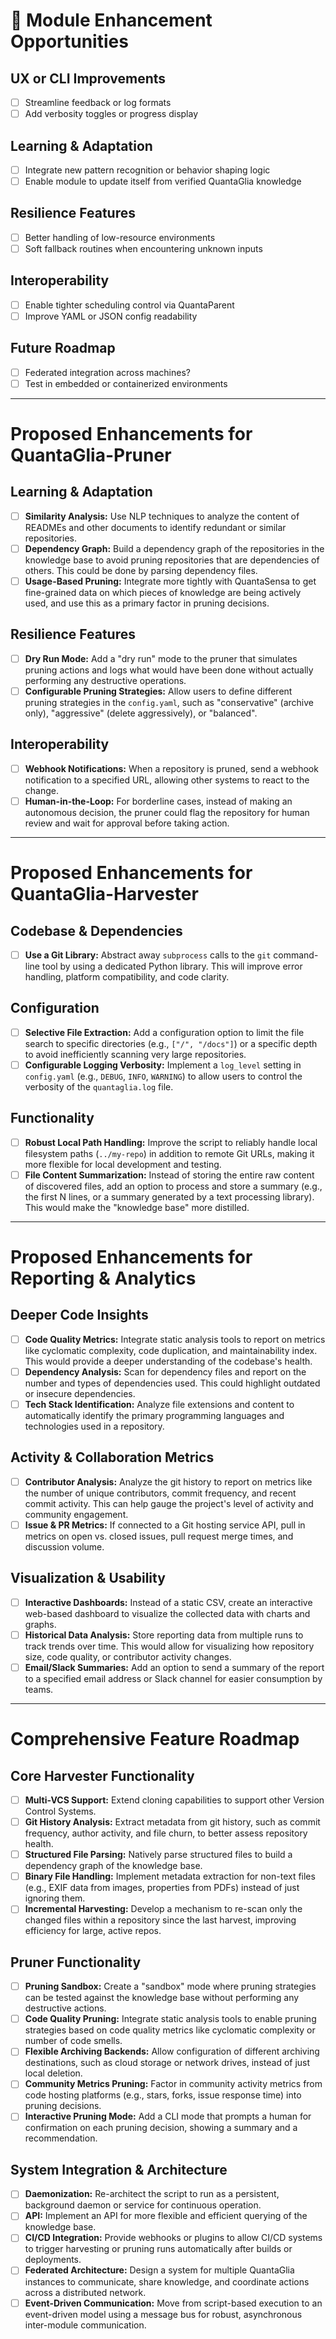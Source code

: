# 🌱 Module Enhancement Opportunities

## UX or CLI Improvements
- [ ] Streamline feedback or log formats
- [ ] Add verbosity toggles or progress display

## Learning & Adaptation
- [ ] Integrate new pattern recognition or behavior shaping logic
- [ ] Enable module to update itself from verified QuantaGlia knowledge

## Resilience Features
- [ ] Better handling of low-resource environments
- [ ] Soft fallback routines when encountering unknown inputs

## Interoperability
- [ ] Enable tighter scheduling control via QuantaParent
- [ ] Improve YAML or JSON config readability

## Future Roadmap
- [ ] Federated integration across machines?
- [ ] Test in embedded or containerized environments

---

# Proposed Enhancements for QuantaGlia-Pruner

## Learning & Adaptation
- [ ] **Similarity Analysis:** Use NLP techniques to analyze the content of READMEs and other documents to identify redundant or similar repositories.
- [ ] **Dependency Graph:** Build a dependency graph of the repositories in the knowledge base to avoid pruning repositories that are dependencies of others. This could be done by parsing dependency files.
- [ ] **Usage-Based Pruning:** Integrate more tightly with QuantaSensa to get fine-grained data on which pieces of knowledge are being actively used, and use this as a primary factor in pruning decisions.

## Resilience Features
- [ ] **Dry Run Mode:** Add a "dry run" mode to the pruner that simulates pruning actions and logs what would have been done without actually performing any destructive operations.
- [ ] **Configurable Pruning Strategies:** Allow users to define different pruning strategies in the `config.yaml`, such as "conservative" (archive only), "aggressive" (delete aggressively), or "balanced".

## Interoperability
- [ ] **Webhook Notifications:** When a repository is pruned, send a webhook notification to a specified URL, allowing other systems to react to the change.
- [ ] **Human-in-the-Loop:** For borderline cases, instead of making an autonomous decision, the pruner could flag the repository for human review and wait for approval before taking action.

---

# Proposed Enhancements for QuantaGlia-Harvester

## Codebase & Dependencies
- [ ] **Use a Git Library:** Abstract away `subprocess` calls to the `git` command-line tool by using a dedicated Python library. This will improve error handling, platform compatibility, and code clarity.

## Configuration
- [ ] **Selective File Extraction:** Add a configuration option to limit the file search to specific directories (e.g., `["/", "/docs"]`) or a specific depth to avoid inefficiently scanning very large repositories.
- [ ] **Configurable Logging Verbosity:** Implement a `log_level` setting in `config.yaml` (e.g., `DEBUG`, `INFO`, `WARNING`) to allow users to control the verbosity of the `quantaglia.log` file.

## Functionality
- [ ] **Robust Local Path Handling:** Improve the script to reliably handle local filesystem paths (`../my-repo`) in addition to remote Git URLs, making it more flexible for local development and testing.
- [ ] **File Content Summarization:** Instead of storing the entire raw content of discovered files, add an option to process and store a summary (e.g., the first N lines, or a summary generated by a text processing library). This would make the "knowledge base" more distilled.

---

# Proposed Enhancements for Reporting & Analytics

## Deeper Code Insights
- [ ] **Code Quality Metrics:** Integrate static analysis tools to report on metrics like cyclomatic complexity, code duplication, and maintainability index. This would provide a deeper understanding of the codebase's health.
- [ ] **Dependency Analysis:** Scan for dependency files and report on the number and types of dependencies used. This could highlight outdated or insecure dependencies.
- [ ] **Tech Stack Identification:** Analyze file extensions and content to automatically identify the primary programming languages and technologies used in a repository.

## Activity & Collaboration Metrics
- [ ] **Contributor Analysis:** Analyze the git history to report on metrics like the number of unique contributors, commit frequency, and recent commit activity. This can help gauge the project's level of activity and community engagement.
- [ ] **Issue & PR Metrics:** If connected to a Git hosting service API, pull in metrics on open vs. closed issues, pull request merge times, and discussion volume.

## Visualization & Usability
- [ ] **Interactive Dashboards:** Instead of a static CSV, create an interactive web-based dashboard to visualize the collected data with charts and graphs.
- [ ] **Historical Data Analysis:** Store reporting data from multiple runs to track trends over time. This would allow for visualizing how repository size, code quality, or contributor activity changes.
- [ ] **Email/Slack Summaries:** Add an option to send a summary of the report to a specified email address or Slack channel for easier consumption by teams.

---

# Comprehensive Feature Roadmap

## Core Harvester Functionality
- [ ] **Multi-VCS Support:** Extend cloning capabilities to support other Version Control Systems.
- [ ] **Git History Analysis:** Extract metadata from git history, such as commit frequency, author activity, and file churn, to better assess repository health.
- [ ] **Structured File Parsing:** Natively parse structured files to build a dependency graph of the knowledge base.
- [ ] **Binary File Handling:** Implement metadata extraction for non-text files (e.g., EXIF data from images, properties from PDFs) instead of just ignoring them.
- [ ] **Incremental Harvesting:** Develop a mechanism to re-scan only the changed files within a repository since the last harvest, improving efficiency for large, active repos.

## Pruner Functionality
- [ ] **Pruning Sandbox:** Create a "sandbox" mode where pruning strategies can be tested against the knowledge base without performing any destructive actions.
- [ ] **Code Quality Pruning:** Integrate static analysis tools to enable pruning strategies based on code quality metrics like cyclomatic complexity or number of code smells.
- [ ] **Flexible Archiving Backends:** Allow configuration of different archiving destinations, such as cloud storage or network drives, instead of just local deletion.
- [ ] **Community Metrics Pruning:** Factor in community activity metrics from code hosting platforms (e.g., stars, forks, issue response time) into pruning decisions.
- [ ] **Interactive Pruning Mode:** Add a CLI mode that prompts a human for confirmation on each pruning decision, showing a summary and a recommendation.

## System Integration & Architecture
- [ ] **Daemonization:** Re-architect the script to run as a persistent, background daemon or service for continuous operation.
- [ ] **API:** Implement an API for more flexible and efficient querying of the knowledge base.
- [ ] **CI/CD Integration:** Provide webhooks or plugins to allow CI/CD systems to trigger harvesting or pruning runs automatically after builds or deployments.
- [ ] **Federated Architecture:** Design a system for multiple QuantaGlia instances to communicate, share knowledge, and coordinate actions across a distributed network.
- [ ] **Event-Driven Communication:** Move from script-based execution to an event-driven model using a message bus for robust, asynchronous inter-module communication.
